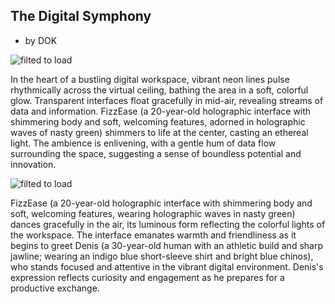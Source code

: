 ## The Digital Symphony

* by DOK

![filted to load](https://ik.imagekit.io/storybird/images/f088c96e-dcbc-48aa-89b3-7649592f75e8/1_1e9609c0-4c80-4361-aeab-99e511b8c560_0.jpg?tr=q-80)

In the heart of a bustling digital workspace, vibrant neon lines pulse rhythmically across the virtual ceiling, bathing the area in a soft, colorful glow. Transparent interfaces float gracefully in mid-air, revealing streams of data and information. FizzEase (a 20-year-old holographic interface with shimmering body and soft, welcoming features, adorned in holographic waves of nasty green) shimmers to life at the center, casting an ethereal light. The ambience is enlivening, with a gentle hum of data flow surrounding the space, suggesting a sense of boundless potential and innovation.



![filted to load](https://ik.imagekit.io/storybird/images/f088c96e-dcbc-48aa-89b3-7649592f75e8/2_36883db1-b2dc-4881-ac11-2db2f5b7fe76_0.jpg?tr=q-80)

FizzEase (a 20-year-old holographic interface with shimmering body and soft, welcoming features, wearing holographic waves in nasty green) dances gracefully in the air, its luminous form reflecting the colorful lights of the workspace. The interface emanates warmth and friendliness as it begins to greet Denis (a 30-year-old human with an athletic build and sharp jawline; wearing an indigo blue short-sleeve shirt and bright blue chinos), who stands focused and attentive in the vibrant digital environment. Denis's expression reflects curiosity and engagement as he prepares for a productive exchange.
